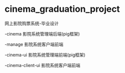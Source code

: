# cinema_graduation_project
网上影院购票系统-毕业设计

-cinema             影院系统管理端后端(pig框架)

-manage             影院系统客户端前端

-cinema-ui          影院系统管理端前端(pig框架)

-cinema-client-ui   影院系统客户端前端

